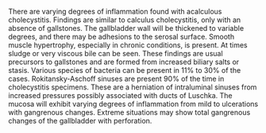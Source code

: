 There are varying degrees of inflammation found with acalculous cholecystitis. Findings are similar to calculus cholecystitis, only with an absence of gallstones. The gallbladder wall will be thickened to variable degrees, and there may be adhesions to the serosal surface. Smooth muscle hypertrophy, especially in chronic conditions, is present. At times sludge or very viscous bile can be seen. These findings are usual precursors to gallstones and are formed from increased biliary salts or stasis. Various species of bacteria can be present in 11% to 30% of the cases. Rokitansky-Aschoff sinuses are present 90% of the time in cholecystitis specimens. These are a herniation of intraluminal sinuses from increased pressures possibly associated with ducts of Luschka. The mucosa will exhibit varying degrees of inflammation from mild to ulcerations with gangrenous changes. Extreme situations may show total gangrenous changes of the gallbladder with perforation.